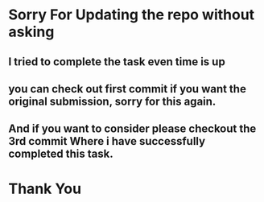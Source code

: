 # Sorry For Updating the repo without asking

## I tried to complete the task even time is up

## you can check out first commit if you want the original submission, sorry for this again.

## And if you want to consider please checkout the 3rd commit Where i have successfully completed this task.

# Thank You
